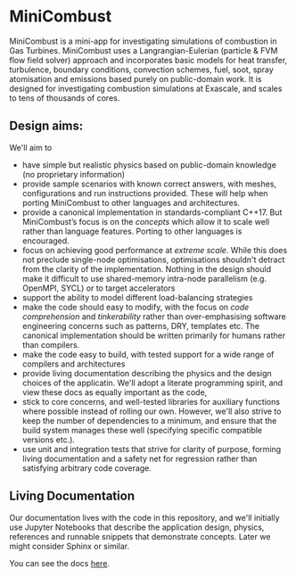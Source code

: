 # MiniCombust
MiniCombust is a mini-app for investigating simulations of combustion in Gas Turbines. MiniCombust uses a Langrangian-Eulerian (particle & FVM flow field solver) approach and incorporates basic models for heat transfer, turbulence, boundary conditions, convection schemes, fuel, soot, spray atomisation and emissions based purely on public-domain work. It is designed for investigating combustion simulations at Exascale, and scales to tens of thousands of cores.

## Design aims:
We'll aim to
* have simple but realistic physics based on public-domain knowledge (no proprietary information)
* provide sample scenarios with known correct answers, with meshes, configurations and run instructions provided. These will help when porting MiniCombust to other languages and architectures.
* provide a canonical implementation in standards-compliant C++17. But MiniCombust’s focus is on the _concepts_ which allow it to scale well rather than language features. Porting to other languages is encouraged.
* focus on achieving good performance at _extreme scale_. While this does not preclude single-node optimisations, optimisations shouldn't detract from the clarity of the implementation. Nothing in the design should make it difficult to use shared-memory intra-node parallelism (e.g. OpenMPI, SYCL) or to target accelerators
* support the ability to model different load-balancing strategies
* make the code should easy to modify, with the focus on _code comprehension_ and _tinkerability_ rather than over-emphasising software engineering concerns such as patterns, DRY, templates etc. The canonical implementation should be written primarily for humans rather than compilers.
* make the code easy to build, with tested support for a wide range of compilers and architectures
* provide living documentation describing the physics and the design choices of the applicatin. We'll adopt a literate programming spirit, and view these docs as equally important as the code, 
* stick to core concerns, and well-tested libraries for auxiliary functions where possible instead of rolling our own. However, we'll also strive to keep the number of dependencies to a minimum, and ensure that the build system manages these well (specifying specific compatible versions etc.). 
* use unit and integration tests that strive for clarity of purpose, forming living documentation and a safety net for regression rather than satisfying arbitrary code coverage.

## Living Documentation
Our documentation lives with the code in this repository, and we'll initially use Jupyter Notebooks that describe the application design, physics, references and runnable snippets that demonstrate concepts. Later we might consider Sphinx or similar.

You can see the docs [here](docs/).